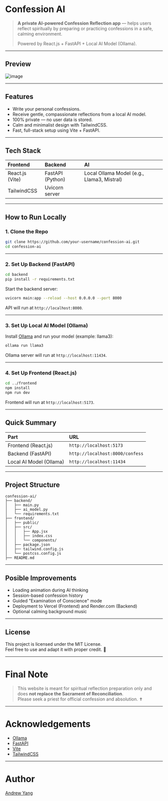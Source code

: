 # Confession AI

> **A private AI-powered Confession Reflection app** — helps users reflect spiritually by preparing or practicing confessions in a safe, calming environment.  
>  
> Powered by React.js + FastAPI + Local AI Model (Ollama).

---

## Preview
![image](https://github.com/user-attachments/assets/20320044-cb62-4f79-ad5a-43d1e6591e65)


---

## Features
- Write your personal confessions.
- Receive gentle, compassionate reflections from a local AI model.
- 100% private — no user data is stored.
- Calm and minimalist design with TailwindCSS.
- Fast, full-stack setup using Vite + FastAPI.

---

## Tech Stack

| Frontend | Backend | AI |
|:---------|:--------|:---|
| React.js (Vite) | FastAPI (Python) | Local Ollama Model (e.g., Llama3, Mistral) |
| TailwindCSS | Uvicorn server | |

---

## How to Run Locally

### 1. Clone the Repo

```bash
git clone https://github.com/your-username/confession-ai.git
cd confession-ai
```

---

### 2. Set Up Backend (FastAPI)

```bash
cd backend
pip install -r requirements.txt
```

Start the backend server:

```bash
uvicorn main:app --reload --host 0.0.0.0 --port 8000
```

API will run at `http://localhost:8000`.

---

### 3. Set Up Local AI Model (Ollama)

Install [Ollama](https://ollama.com/) and run your model (example: llama3):

```bash
ollama run llama3
```

Ollama server will run at `http://localhost:11434`.

---

### 4. Set Up Frontend (React.js)

```bash
cd ../frontend
npm install
npm run dev
```

Frontend will run at `http://localhost:5173`.

---

## Quick Summary

| Part | URL |
|:-----|:----|
| Frontend (React.js) | `http://localhost:5173` |
| Backend (FastAPI) | `http://localhost:8000/confess` |
| Local AI Model (Ollama) | `http://localhost:11434` |

---

## Project Structure

```
confession-ai/
├── backend/
│   ├── main.py
│   ├── ai_model.py
│   └── requirements.txt
├── frontend/
│   ├── public/
│   ├── src/
│   │   ├── App.jsx
│   │   ├── index.css
│   │   └── components/
│   ├── package.json
│   ├── tailwind.config.js
│   └── postcss.config.js
├── README.md
```

---

## Posible Improvements
- Loading animation during AI thinking
- Session-based confession history
- Guided "Examination of Conscience" mode
- Deployment to Vercel (Frontend) and Render.com (Backend)
- Optional calming background music

---

## License
This project is licensed under the MIT License.  
Feel free to use and adapt it with proper credit. 🌟

---

# Final Note
> This website is meant for spiritual reflection preparation only and does **not replace the Sacrament of Reconciliation**.  
> Please seek a priest for official confession and absolution. ✝️

---

# Acknowledgements
- [Ollama](https://ollama.com/)
- [FastAPI](https://fastapi.tiangolo.com/)
- [Vite](https://vitejs.dev/)
- [TailwindCSS](https://tailwindcss.com/)

---
# Author

[Andrew Yang](https://github.com/YaWoo-AY)
